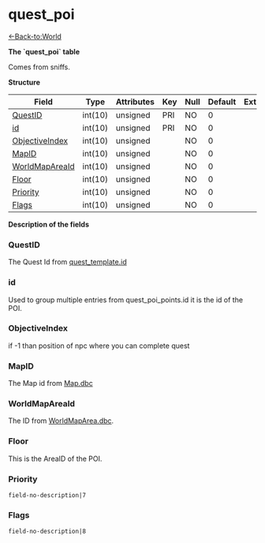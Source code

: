 # quest\_poi

[<-Back-to:World](database-world.md)

**The \`quest\_poi\` table**

Comes from sniffs.

**Structure**

| Field               | Type    | Attributes | Key | Null | Default | Extra | Comment |
|---------------------|---------|------------|-----|------|---------|-------|---------|
| [QuestID][1]        | int(10) | unsigned   | PRI | NO   | 0       |       |         |
| [id][2]             | int(10) | unsigned   | PRI | NO   | 0       |       |         |
| [ObjectiveIndex][3] | int(10) | unsigned   |     | NO   | 0       |       |         |
| [MapID][4]          | int(10) | unsigned   |     | NO   | 0       |       |         |
| [WorldMapAreaId][5] | int(10) | unsigned   |     | NO   | 0       |       |         |
| [Floor][6]          | int(10) | unsigned   |     | NO   | 0       |       |         |
| [Priority][7]       | int(10) | unsigned   |     | NO   | 0       |       |         |
| [Flags][8]          | int(10) | unsigned   |     | NO   | 0       |       |         |

[1]: #questid
[2]: #id
[3]: #objectiveindex
[4]: #mapid
[5]: #worldmapareaid
[6]: #floor
[7]: #priority
[8]: #flags

**Description of the fields**

### QuestID

The Quest Id from [quest\_template.id](quest_template#id)

### id

Used to group multiple entries from quest\_poi\_points.id it is the id of the POI.

### ObjectiveIndex

if -1 than position of npc where you can complete quest

### MapID

The Map id from [Map.dbc](Map)

### WorldMapAreaId

The ID from [WorldMapArea.dbc](WorldMapArea).

### Floor

This is the AreaID of the POI.

### Priority

`field-no-description|7`

### Flags

`field-no-description|8`
